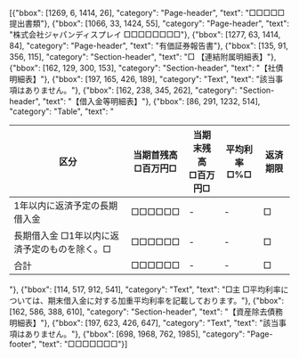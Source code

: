 [{"bbox": [1269, 6, 1414, 26], "category": "Page-header", "text": "□□□□□提出書類"}, {"bbox": [1066, 33, 1424, 55], "category": "Page-header", "text": "株式会社ジャパンディスプレイ □□□□□□□□"}, {"bbox": [1277, 63, 1414, 84], "category": "Page-header", "text": "有価証券報告書"}, {"bbox": [135, 91, 356, 115], "category": "Section-header", "text": "□ 【連結附属明細表】"}, {"bbox": [162, 129, 300, 153], "category": "Section-header", "text": "【社債明細表】"}, {"bbox": [197, 165, 426, 189], "category": "Text", "text": "該当事項はありません。"}, {"bbox": [162, 238, 345, 262], "category": "Section-header", "text": "【借入金等明細表】"}, {"bbox": [86, 291, 1232, 514], "category": "Table", "text": "<table><thead><tr><th>区分</th><th>当期首残高<br>□百万円□</th><th>当期末残高<br>□百万円□</th><th>平均利率<br>□%□</th><th>返済期限</th></tr></thead><tbody><tr><td>1年以内に返済予定の長期借入金</td><td>□□□□□□</td><td>-</td><td>-</td><td>□</td></tr><tr><td>長期借入金 □1年以内に返済予定のものを除く。□</td><td>□□□□□□</td><td>-</td><td>-</td><td>□</td></tr><tr><td>合計</td><td>□□□□□□</td><td>-</td><td>-</td><td>□</td></tr></tbody></table>"}, {"bbox": [114, 517, 912, 541], "category": "Text", "text": "□主 □平均利率については、期末借入金に対する加重平均利率を記載しております。"}, {"bbox": [162, 586, 388, 610], "category": "Section-header", "text": "【資産除去債務明細表】"}, {"bbox": [197, 623, 426, 647], "category": "Text", "text": "該当事項はありません。"}, {"bbox": [698, 1968, 762, 1985], "category": "Page-footer", "text": "□□□□□□□"}]